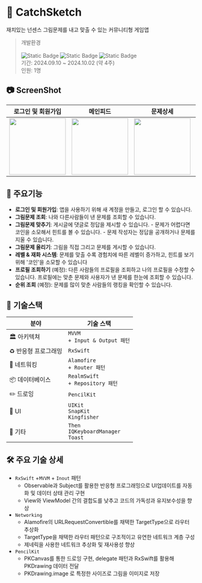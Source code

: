 # 🎨 CatchSketch
재치있는 넌센스 그림문제를 내고 맞출 수 있는 커뮤니티형 게임앱

>개발환경<br><br>
![Static Badge](https://img.shields.io/badge/Xcode-15.4-blue) ![Static Badge](https://img.shields.io/badge/Swift-5.10-orange) ![Static Badge](https://img.shields.io/badge/iOS-16.0%2B-pink)
><br>
기간: 2024.09.10 ~ 2024.10.02 (약 4주)
><br>
인원: 1명
## 📷 ScreenShot

|로그인 및 회원가입|메인피드|문제상세|문제내기|그림그리기|
|:-:|:-:|:-:|:-:|:-:|
|<img src="https://github.com/user-attachments/assets/d956565f-e368-4017-b8ee-24c913532ef1" width="150"/>|<img src="https://github.com/user-attachments/assets/43e7abcf-cb20-4657-a009-e51ec2906937" width="150"/>|<img src="https://github.com/user-attachments/assets/78e0cbd0-4084-47f6-af34-d16bbcdad597" width="150"/>|<img src="https://github.com/user-attachments/assets/97af9c7e-d36d-4ac4-9fd4-dcc59c56e1b4" width="150"/>|<img src="https://github.com/user-attachments/assets/17525d3d-2109-4d53-b0d2-a05b812c022c" width="150"/>|


## 📌 주요기능
- **로그인 및 회원가입**: 앱을 사용하기 위해 새 계정을 만들고, 로그인 할 수 있습니다.
- **그림문제 조회**: 나와 다른사람들이 낸 문제를 조회할 수 있습니다.
- **그림문제 맞추기**: 게시글에 댓글로 정답을 제시할 수 있습니다. 
            - 문제가 어렵다면 코인을 소모해서 힌트를 볼 수 있습니다. 
            - 문제 작성자는 정답을 공개하거나 문제를 지울 수 있습니다.
- **그림문제 올리기**: 그림을 직접 그리고 문제를 게시할 수 있습니다.
- **레벨 & 재화 시스템**: 문제를 맞출 수록 경험치에 따른 레벨이 증가하고, 힌트를 보기 위해 '코인'을 소모할 수 있습니다
- **프로필 조회하기** (예정): 다른 사람들의 프로필을 조회하고 나의 프로필을 수정할 수 있습니다. 프로필에는 맞춘 문제와 사용자가 낸 문제를 한눈에 조회할 수 있습니다.
- **순위 조회** (예정): 문제를 많이 맞춘 사람들의 랭킹을 확인할 수 있습니다.

## 🧰 기술스택
| 분야               | 기술 스택                                  |
|--------------------|-------------------------------------------|
| 🏛️ 아키텍쳐    | `MVVM`<br>`+ Input & Output 패턴`         |
| ♻️ 반응형 프로그래밍    | `RxSwift`                                 |
| 📡 네트워킹          | `Alamofire`<br>`+ Router 패턴`            |
| 📦 데이터베이스       | `RealmSwift`<br>`+ Repository 패턴`        |
| ✏️   드로잉 | `PencilKit`
| 🎨 UI               | `UIKit`<br>`SnapKit`<br>`Kingfisher`
| 🎸 기타             | `Then`<br>`IQKeyboardManager`<br>`Toast`   |

## 🛠️ 주요 기술 상세

- `RxSwift` +`MVVM` + `Inout` 패턴
    - Observable과 Subject를 활용한 반응형 프로그래밍으로 UI업데이트를 자동화 및 데이터 상태 관리 구현
    - View와 ViewModel 간의 결합도를 낮추고 코드의 가독성과 유지보수성을 향상
- `Networking`
    - Alamofire의 URLRequestConvertible를 채택한 TargetType으로 라우터 추상화
    - TargetType을 채택한 라우터 패턴으로 구조적이고 유연한 네트워크 계층 구성
    - 제네릭을 사용한 네트워크 추상화 및 재사용성 향상
- `PencilKit`
    - PKCanvas를 통한 드로잉 구현, delegate 패턴과 RxSwift를 활용해 PKDrawing 데이터 전달
    - PKDrawing.image 로 특정한 사이즈로 그림을 이미지로 저장
